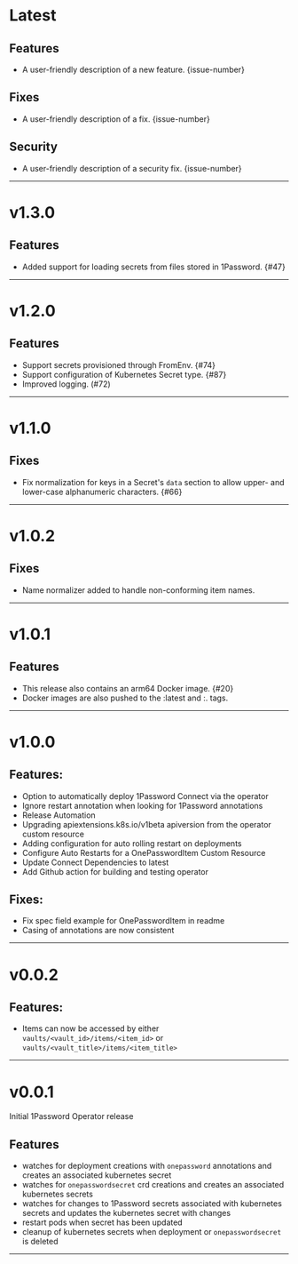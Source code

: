 [//]: # (START/LATEST)
# Latest

## Features
  * A user-friendly description of a new feature. {issue-number}

## Fixes
 * A user-friendly description of a fix. {issue-number}

## Security
 * A user-friendly description of a security fix. {issue-number}

---

[//]: # (START/v1.3.0)
# v1.3.0

## Features
  * Added support for loading secrets from files stored in 1Password. {#47}

---

[//]: # (START/v1.2.0)
# v1.2.0

## Features
  * Support secrets provisioned through FromEnv. {#74}
  * Support configuration of Kubernetes Secret type. {#87}
  * Improved logging. (#72)
---

[//]: # (START/v1.1.0)
# v1.1.0

## Fixes
 * Fix normalization for keys in a Secret's `data` section to allow upper- and lower-case alphanumeric characters. {#66}

---

[//]: # (START/v1.0.2)
# v1.0.2

## Fixes
 * Name normalizer added to handle non-conforming item names.

---

[//]: # (START/v1.0.1)
# v1.0.1

## Features
* This release also contains an arm64 Docker image. {#20}
* Docker images are also pushed to the :latest and :<major>.<minor> tags.

---

[//]: # (START/v1.0.0)
# v1.0.0

## Features:
* Option to automatically deploy 1Password Connect via the operator
* Ignore restart annotation when looking for 1Password annotations
* Release Automation
* Upgrading apiextensions.k8s.io/v1beta apiversion from the operator custom resource
* Adding configuration for auto rolling restart on deployments
* Configure Auto Restarts for a OnePasswordItem Custom Resource
* Update Connect Dependencies to latest
* Add Github action for building and testing operator
## Fixes:
* Fix spec field example for OnePasswordItem in readme
* Casing of annotations are now consistent

---

[//]: # (START/v0.0.2)
# v0.0.2

## Features:
* Items can now be accessed by either `vaults/<vault_id>/items/<item_id>` or `vaults/<vault_title>/items/<item_title>`

---

[//]: # (START/v0.0.1)

# v0.0.1

Initial 1Password Operator release

## Features
* watches for deployment creations with `onepassword` annotations and creates an associated kubernetes secret
* watches for `onepasswordsecret` crd creations and creates an associated kubernetes secrets
* watches for changes to 1Password secrets associated with kubernetes secrets and updates the kubernetes secret with changes
* restart pods when secret has been updated
* cleanup of kubernetes secrets when deployment or `onepasswordsecret` is deleted

---
